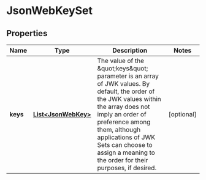 

# JsonWebKeySet


## Properties

| Name | Type | Description | Notes |
|------------ | ------------- | ------------- | -------------|
|**keys** | [**List&lt;JsonWebKey&gt;**](JsonWebKey.md) | The value of the \&quot;keys\&quot; parameter is an array of JWK values.  By default, the order of the JWK values within the array does not imply an order of preference among them, although applications of JWK Sets can choose to assign a meaning to the order for their purposes, if desired. |  [optional] |



